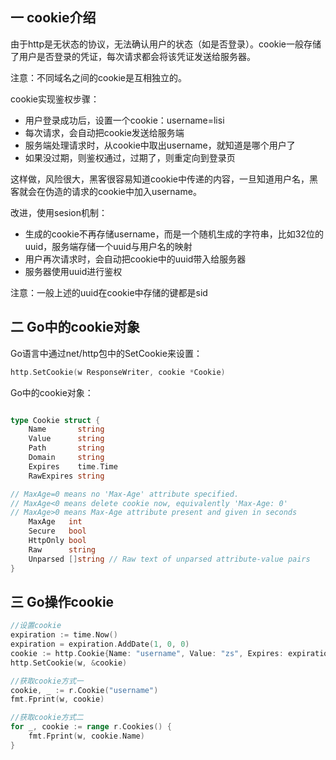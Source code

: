## 一 cookie介绍

由于http是无状态的协议，无法确认用户的状态（如是否登录）。cookie一般存储了用户是否登录的凭证，每次请求都会将该凭证发送给服务器。  

注意：不同域名之间的cookie是互相独立的。

cookie实现鉴权步骤：
- 用户登录成功后，设置一个cookie：username=lisi
- 每次请求，会自动把cookie发送给服务端
- 服务端处理请求时，从cookie中取出username，就知道是哪个用户了
- 如果没过期，则鉴权通过，过期了，则重定向到登录页
  
这样做，风险很大，黑客很容易知道cookie中传递的内容，一旦知道用户名，黑客就会在伪造的请求的cookie中加入username。  

改进，使用sesion机制：
- 生成的cookie不再存储username，而是一个随机生成的字符串，比如32位的uuid，服务端存储一个uuid与用户名的映射
- 用户再次请求时，会自动把cookie中的uuid带入给服务器
- 服务器使用uuid进行鉴权

注意：一般上述的uuid在cookie中存储的键都是sid

## 二 Go中的cookie对象

Go语言中通过net/http包中的SetCookie来设置：
```Go
http.SetCookie(w ResponseWriter, cookie *Cookie)
```
Go中的cookie对象：
```Go

type Cookie struct {
	Name       string
	Value      string
	Path       string
	Domain     string
	Expires    time.Time
	RawExpires string

// MaxAge=0 means no 'Max-Age' attribute specified.
// MaxAge<0 means delete cookie now, equivalently 'Max-Age: 0'
// MaxAge>0 means Max-Age attribute present and given in seconds
	MaxAge   int
	Secure   bool
	HttpOnly bool
	Raw      string
	Unparsed []string // Raw text of unparsed attribute-value pairs
}

```
## 三 Go操作cookie
```Go
//设置cookie
expiration := time.Now()
expiration = expiration.AddDate(1, 0, 0)
cookie := http.Cookie{Name: "username", Value: "zs", Expires: expiration}
http.SetCookie(w, &cookie)

//获取cookie方式一
cookie, _ := r.Cookie("username")
fmt.Fprint(w, cookie)

//获取cookie方式二
for _, cookie := range r.Cookies() {
	fmt.Fprint(w, cookie.Name)
}

```